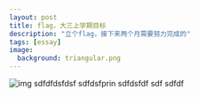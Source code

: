 ```yaml
---
layout: post
title: flag，大三上学期目标
description: "立个flag，接下来两个月需要努力完成的"
tags: [essay]
image:
  background: triangular.png
---
```

![img]("../images/")
sdfdfdsfdsf
sdfdsfprin
sdfdsfdf sdf
sdfdf

